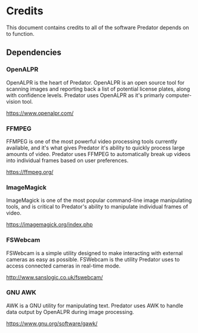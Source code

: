 # Credits

This document contains credits to all of the software Predator depends on to function.

## Dependencies

### OpenALPR

OpenALPR is the heart of Predator. OpenALPR is an open source tool for scanning images and reporting back a list of potential license plates, along with confidence levels. Predator uses OpenALPR as it's primarly computer-vision tool.

<https://www.openalpr.com/>


### FFMPEG

FFMPEG is one of the most powerful video processing tools currently available, and it's what gives Predator it's ability to quickly process large amounts of video. Predator uses FFMPEG to automatically break up videos into individual frames based on user preferences.

<https://ffmpeg.org/>


### ImageMagick

ImageMagick is one of the most popular command-line image manipulating tools, and is critical to Predator's ability to manipulate individual frames of video.

<https://imagemagick.org/index.php>


### FSWebcam

FSWebcam is a simple utility designed to make interacting with external cameras as easy as possible. FSWebcam is the utility Predator uses to access connected cameras in real-time mode.

<http://www.sanslogic.co.uk/fswebcam/>


### GNU AWK

AWK is a GNU utility for manipulating text. Predator uses AWK to handle data output by OpenALPR during image processing.

<https://www.gnu.org/software/gawk/>
